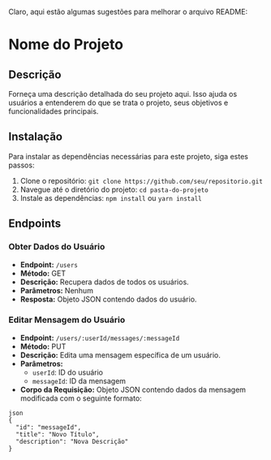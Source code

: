 Claro, aqui estão algumas sugestões para melhorar o arquivo README:

# Nome do Projeto

## Descrição

Forneça uma descrição detalhada do seu projeto aqui. Isso ajuda os usuários a entenderem do que se trata o projeto, seus objetivos e funcionalidades principais.

## Instalação

Para instalar as dependências necessárias para este projeto, siga estes passos:

1. Clone o repositório: `git clone https://github.com/seu/repositorio.git`
2. Navegue até o diretório do projeto: `cd pasta-do-projeto`
3. Instale as dependências: `npm install` ou `yarn install`

## Endpoints

### Obter Dados do Usuário

- **Endpoint:** `/users`
- **Método:** GET
- **Descrição:** Recupera dados de todos os usuários.
- **Parâmetros:** Nenhum
- **Resposta:** Objeto JSON contendo dados do usuário.

### Editar Mensagem do Usuário

- **Endpoint:** `/users/:userId/messages/:messageId`
- **Método:** PUT
- **Descrição:** Edita uma mensagem específica de um usuário.
- **Parâmetros:**
  - `userId`: ID do usuário
  - `messageId`: ID da mensagem
- **Corpo da Requisição:** Objeto JSON contendo dados da mensagem modificada com o seguinte formato:

```
json
{
  "id": "messageId",
  "title": "Novo Título",
  "description": "Nova Descrição"
}

```